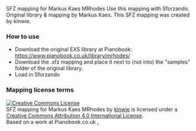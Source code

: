 SFZ mapping for Markus Kaes MRhodes Use this mapping with Sforzando. Original library & mapping by Markus Kaes.
This SFZ mapping was created by kinwie. 

### How to use


- Download the original EXS library at Pianobook: https://www.pianobook.co.uk/library/mrhodes/
- Download the .sfz mapping and place it next to (not into) the "samples" folder of the original library.
- Load in Sforzando

### Mapping license terms

<a rel="license" href="http://creativecommons.org/licenses/by/4.0/">
<img alt="Creative Commons License" style="border-width:0" src="https://i.creativecommons.org/l/by/4.0/88x31.png" /></a>
<br /><span xmlns:dct="http://purl.org/dc/terms/" href="http://purl.org/dc/dcmitype/Text" property="dct:title" rel="dct:type">
SFZ mapping for Markus Kaes MRhodes</span> by <a xmlns:cc="http://creativecommons.org/ns#" href="https://github.com/kinwie/" property="cc:attributionName" rel="cc:attributionURL">kinwie</a> 
is licensed under a <a rel="license" href="http://creativecommons.org/licenses/by/4.0/">Creative Commons Attribution 4.0 International License</a>.<br />Based on a work at Pianobook.co.uk <a xmlns:dct="http://purl.org/dc/terms/" href="https://www.pianobook.co.uk/library/mrhodes/" rel="dct:source"https://www.pianobook.co.uk/library/mrhodes/</a>.

